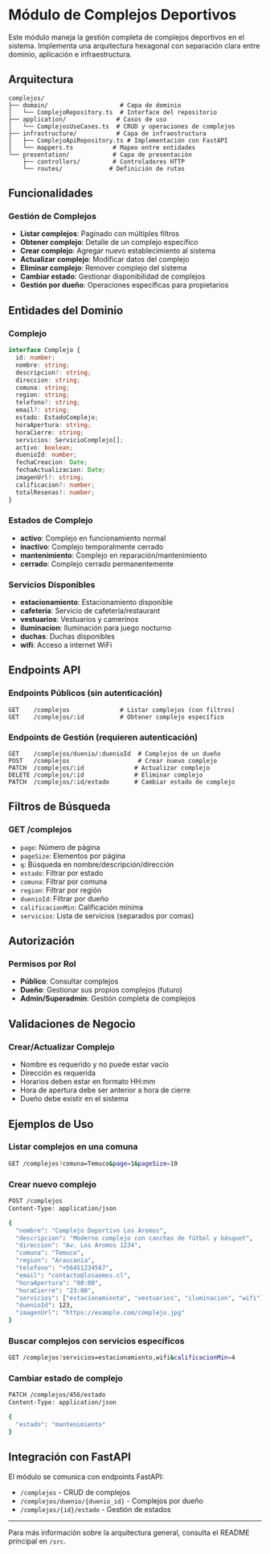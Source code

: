 # Módulo de Complejos Deportivos

Este módulo maneja la gestión completa de complejos deportivos en el sistema. Implementa una arquitectura hexagonal con separación clara entre dominio, aplicación e infraestructura.

## Arquitectura

```
complejos/
├── domain/                    # Capa de dominio
│   └── ComplejoRepository.ts  # Interface del repositorio
├── application/              # Casos de uso
│   └── ComplejosUseCases.ts  # CRUD y operaciones de complejos
├── infrastructure/           # Capa de infraestructura
│   ├── ComplejoApiRepository.ts # Implementación con FastAPI
│   └── mappers.ts           # Mapeo entre entidades
└── presentation/            # Capa de presentación
    ├── controllers/         # Controladores HTTP
    └── routes/             # Definición de rutas
```

## Funcionalidades

### Gestión de Complejos
- **Listar complejos**: Paginado con múltiples filtros
- **Obtener complejo**: Detalle de un complejo específico
- **Crear complejo**: Agregar nuevo establecimiento al sistema
- **Actualizar complejo**: Modificar datos del complejo
- **Eliminar complejo**: Remover complejo del sistema
- **Cambiar estado**: Gestionar disponibilidad de complejos
- **Gestión por dueño**: Operaciones específicas para propietarios

## Entidades del Dominio

### Complejo
```typescript
interface Complejo {
  id: number;
  nombre: string;
  descripcion?: string;
  direccion: string;
  comuna: string;
  region: string;
  telefono?: string;
  email?: string;
  estado: EstadoComplejo;
  horaApertura: string;
  horaCierre: string;
  servicios: ServicioComplejo[];
  activo: boolean;
  duenioId: number;
  fechaCreacion: Date;
  fechaActualizacion: Date;
  imagenUrl?: string;
  calificacion?: number;
  totalResenas?: number;
}
```

### Estados de Complejo
- **activo**: Complejo en funcionamiento normal
- **inactivo**: Complejo temporalmente cerrado
- **mantenimiento**: Complejo en reparación/mantenimiento
- **cerrado**: Complejo cerrado permanentemente

### Servicios Disponibles
- **estacionamiento**: Estacionamiento disponible
- **cafeteria**: Servicio de cafetería/restaurant
- **vestuarios**: Vestuarios y camerinos
- **iluminacion**: Iluminación para juego nocturno
- **duchas**: Duchas disponibles
- **wifi**: Acceso a internet WiFi

## Endpoints API

### Endpoints Públicos (sin autenticación)
```
GET    /complejos              # Listar complejos (con filtros)
GET    /complejos/:id          # Obtener complejo específico
```

### Endpoints de Gestión (requieren autenticación)
```
GET    /complejos/duenio/:duenioId  # Complejos de un dueño
POST   /complejos                   # Crear nuevo complejo
PATCH  /complejos/:id              # Actualizar complejo
DELETE /complejos/:id              # Eliminar complejo
PATCH  /complejos/:id/estado       # Cambiar estado de complejo
```

## Filtros de Búsqueda

### GET /complejos
- `page`: Número de página
- `pageSize`: Elementos por página
- `q`: Búsqueda en nombre/descripción/dirección
- `estado`: Filtrar por estado
- `comuna`: Filtrar por comuna
- `region`: Filtrar por región
- `duenioId`: Filtrar por dueño
- `calificacionMin`: Calificación mínima
- `servicios`: Lista de servicios (separados por comas)

## Autorización

### Permisos por Rol
- **Público**: Consultar complejos
- **Dueño**: Gestionar sus propios complejos (futuro)
- **Admin/Superadmin**: Gestión completa de complejos

## Validaciones de Negocio

### Crear/Actualizar Complejo
- Nombre es requerido y no puede estar vacío
- Dirección es requerida
- Horarios deben estar en formato HH:mm
- Hora de apertura debe ser anterior a hora de cierre
- Dueño debe existir en el sistema

## Ejemplos de Uso

### Listar complejos en una comuna
```bash
GET /complejos?comuna=Temuco&page=1&pageSize=10
```

### Crear nuevo complejo
```bash
POST /complejos
Content-Type: application/json

{
  "nombre": "Complejo Deportivo Los Aromos",
  "descripcion": "Moderno complejo con canchas de fútbol y básquet",
  "direccion": "Av. Los Aromos 1234",
  "comuna": "Temuco",
  "region": "Araucanía",
  "telefono": "+56451234567",
  "email": "contacto@losaomos.cl",
  "horaApertura": "08:00",
  "horaCierre": "23:00",
  "servicios": ["estacionamiento", "vestuarios", "iluminacion", "wifi"],
  "duenioId": 123,
  "imagenUrl": "https://example.com/complejo.jpg"
}
```

### Buscar complejos con servicios específicos
```bash
GET /complejos?servicios=estacionamiento,wifi&calificacionMin=4
```

### Cambiar estado de complejo
```bash
PATCH /complejos/456/estado
Content-Type: application/json

{
  "estado": "mantenimiento"
}
```

## Integración con FastAPI

El módulo se comunica con endpoints FastAPI:
- `/complejos` - CRUD de complejos
- `/complejos/duenio/{duenio_id}` - Complejos por dueño
- `/complejos/{id}/estado` - Gestión de estados

---

Para más información sobre la arquitectura general, consulta el README principal en `/src`.
